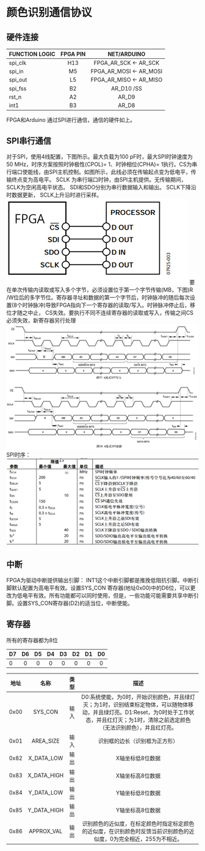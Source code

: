 # 颜色识别通信协议

## 硬件连接
| FUNCTION  LOGIC | FPGA PIN | NET/ARDUINO |
| ---------- | :-----------:  | :-----------: |
| spi_clk | H13 | FPGA_AR_SCK  <- AR_SCK |
| spi_in | M5 | FPGA_AR_MOSI <- AR_MOSI |
| spi_out | L5 | FPGA_AR_MISO <- AR_MISO |
| spi_fss | B2 | AR_D10   /SS |
| rst_n | A2 | AR_D9 |
| int1 | B3 | AR_D8 |

FPGA和Arduino 通过SPI进行通信，通信的硬件如上。

## SPI串行通信
对于SPI，使用4线配置，下图所示。最大负载为100 pF时，最大SPI时钟速度为50 MHz，时序方案按照时钟极性(CPOL)= 1、时钟相位(CPHA)= 1执行。CS为串行端口使能线，由SPI主机控制。如图所示，此线必须在传输起点变为低电平，传输终点变为高电平。 SCLK
为串行端口时钟，由SPI主机提供。无传输期间， SCLK为空闲高电平状态。 SDI和SDO分别为串行数据输入和输出。 SCLK下降沿时数据更新， SCLK上升沿时进行采样。
![](https://github.com/CongHong/Demo_project/blob/master/color_detect/1.png)
要在单次传输内读取或写入多个字节，必须设置位于第一个字节传输(MB，下图)R /W位后的多字节位。寄存器寻址和数据的第一个字节后，时钟脉冲的随后每次设置(8个时钟脉冲)导致FPGA指向下一个寄存器的读取/写入。时钟脉冲停止后，移位才随之中止， CS失效。要执行不同不连续寄存器的读取或写入，传输之间CS必须失效，新寄存器另行处理
![](https://github.com/CongHong/Demo_project/blob/master/color_detect/2.png)
![](https://github.com/CongHong/Demo_project/blob/master/color_detect/3.png)
SPI时序：
![](https://github.com/CongHong/Demo_project/blob/master/color_detect/4.png)

## 中断
FPGA为驱动中断提供输出引脚： INT1这个中断引脚都是推挽低阻抗引脚。中断引脚默认配置为高电平有效。设置SYS_CON 寄存器(地址0x00)中的D6位，可以更改为低电平有效。所有功能都可以同时使用，但是，一些功能可能需要共享中断引脚。设置SYS_CON寄存器(D2)的适当位，中断使能。

## 寄存器
所有的寄存器都为8位

| D7 | D6 | D5 | D4 | D3 | D2 | D1 | D0 |
| ---------- | :-----------:  | :-----------: | :-----------:  | :-----------: | :-----------:  | :-----------: | :-----------: |
| 0 | 0 | 0 | 0 | 0 | 0 | 0 | 0 |

| 地址 | 名称 | 类型 | 描述 |
| ---------- | :-----------:  | :-----------: | :-----------: |
| 0x00 | SYS_CON | 输入 | D0:系统使能，为0时，开始识别颜色，并且绿灯灭；为1时，识别结束标定物体，可以随物体移动，并且绿灯亮。D1:Reset，为0时处于工作状态，并且红灯灭；为1时，清除之前选定颜色（无法识别颜色），并且红灯亮。 |
| 0x01 | AREA_SIZE | 输入 | 识别框的边长（识别框为正方形） |
| 0x82 | X_DATA_LOW | 输出 | X轴坐标低8位数据 |
| 0x83 | X_DATA_HIGH | 输出 | X轴坐标高8位数据 |
| 0x84 | Y_DATA_LOW | 输出 | Y轴坐标低8位数据 |
| 0x85 | Y_DATA_HIGH | 输出 | Y轴坐标高8位数据 |
| 0x86 | APPROX_VAL | 输出 | 识别颜色的近似度，在标定颜色时指定标定颜色的近似度，在识别颜色时反馈当前识别颜色的近似度，0为完全相近，255为不相近。 |